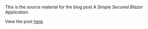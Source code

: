 This is the source material for the blog post *A Simple Secured Blazor Application*.

View the post [here](https://lcigaming.ca/articles/a-simple-secured-blazor-application/).
